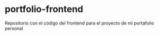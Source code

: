 # portfolio-frontend
Repositorio con el código del frontend para el proyecto de mi portafolio personal
